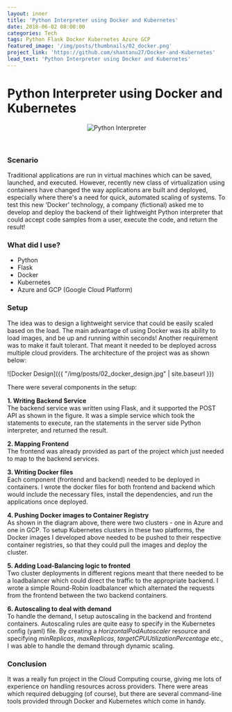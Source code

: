 ```yaml
---
layout: inner
title: 'Python Interpreter using Docker and Kubernetes'
date: 2018-06-02 08:00:00
categories: Tech
tags: Python Flask Docker Kubernetes Azure GCP
featured_image: '/img/posts/thumbnails/02_docker.png'
project_link: 'https://github.com/shantanu27/Docker-and-Kubernetes'
lead_text: 'Python Interpreter using Docker and Kubernetes'
---
```


# Python Interpreter using Docker and Kubernetes

<header class = "titleimage">
	<img src="{{ '/img/posts/02_docker.png' | site.baseurl }}" alt="Python Interpreter">
</header>

### Scenario

Traditional applications are run in virtual machines which can be saved, launched, and executed. However, recently new class of virtualization using containers have changed the way applications are built and deployed, especially where there's a need for quick, automated scaling of systems. To test this new 'Docker' technology, a company (fictional) asked me to develop and deploy the backend of their lightweight Python interpreter that could accept code samples from a user, execute the code, and return the result!

### What did I use?
- Python
- Flask
- Docker
- Kubernetes
- Azure and GCP (Google Cloud Platform)

### Setup

The idea was to design a lightweight service that could be easily scaled based on the load. The main advantage of using Docker was its ability to load images, and be up and running within seconds! Another requirement was to make it fault tolerant. That meant it needed to be deployed across multiple cloud providers. The architecture of the project was as shown below: 

![Docker Design]({{ "/img/posts/02_docker_design.jpg" | site.baseurl }})

There were several components in the setup:

**1. Writing Backend Service** 
<br>
The backend service was written using Flask, and it supported the POST API as shown in the figure. It was a simple service which took the statements to execute, ran the statements in the server side Python interpreter, and returned the result. 

**2. Mapping Frontend** 
<br>
The frontend was already provided as part of the project which just needed to map to the backend services. 

**3. Writing Docker files**
<br>
Each component (frontend and backend) needed to be deployed in containers. I wrote the docker files for both frontend and backend which would include the necessary files, install the dependencies, and run the applications once deployed.

**4. Pushing Docker images to Container Registry**
<br>
As shown in the diagram above, there were two clusters - one in Azure and one in GCP. To setup Kubernetes clusters in these two platforms, the Docker images I developed above needed to be pushed to their respective container registries, so that they could pull the images and deploy the cluster. 

**5. Adding Load-Balancing logic to fronted**
<br>
Two cluster deployments in different regions meant that there needed to be a loadbalancer which could direct the traffic to the appropriate backend. I wrote a simple Round-Robin loadbalancer which alternated the requests from the frontend between the two backend containers. 

**6. Autoscaling to deal with demand**
<br>
To handle the demand, I setup autoscaling in the backend and frontend containers. Autoscaling rules are quite easy to specify in the Kubernetes config (yaml) file. By creating a *HorizontalPodAutoscaler* resource and specifying *minReplicas*, *maxReplicas*, *targetCPUUtilizationPercentage* etc., I was able to handle the demand through dynamic scaling.

### Conclusion

It was a really fun project in the Cloud Computing course, giving me lots of experience on handling resources across providers. There were areas which required debugging (of course), but there are several command-line tools provided through Docker and Kubernetes which come in handy.